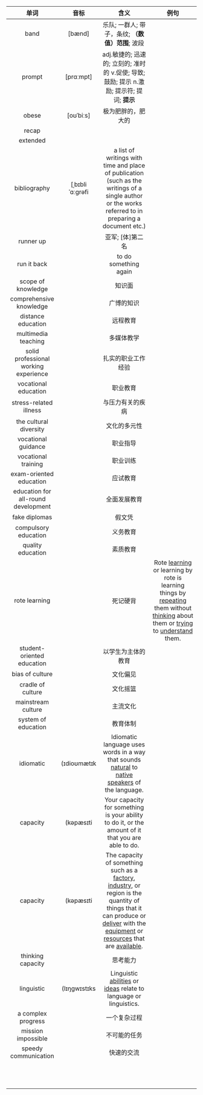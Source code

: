|                 单词                  |      音标       |                             含义                             |                             例句                             |
| :-----------------------------------: | :-------------: | :----------------------------------------------------------: | :----------------------------------------------------------: |
|                 band                  |     [bænd]      |       乐队; 一群人; 带子，条纹; **（数值）范围**; 波段       |                                                              |
|                prompt                 |    [prɑːmpt]    | adj.敏捷的; 迅速的; 立刻的; 准时的 v.促使; 导致; 鼓励; 提示 n.激励; 提示符; 提词; **提示** |                                                              |
|                 obese                 |    [oʊˈbiːs]    |                      极为肥胖的，肥大的                      |                                                              |
|                 recap                 |                 |                                                              |                                                              |
|               extended                |                 |                                                              |                                                              |
|             bibliography              | [ˌbɪbliˈɑːɡrəfi | a list of writings with time and place of publication (such as the  writings of a single author or the works referred to in preparing a  document etc.) |                                                              |
|               runner up               |                 |                       亚军; [体]第二名                       |                                                              |
|              run it back              |                 |                    to do something again                     |                                                              |
|          scope of knowledge           |                 |                            知识面                            |                                                              |
|        comprehensive knowledge        |                 |                          广博的知识                          |                                                              |
|          distance education           |                 |                           远程教育                           |                                                              |
|          multimedia teaching          |                 |                          多媒体教学                          |                                                              |
| solid professional working experience |                 |                      扎实的职业工作经验                      |                                                              |
|         vocational education          |                 |                           职业教育                           |                                                              |
|        stress-related illness         |                 |                       与压力有关的疾病                       |                                                              |
|        the cultural diversity         |                 |                         文化的多元性                         |                                                              |
|          vocational guidance          |                 |                           职业指导                           |                                                              |
|          vocational training          |                 |                           职业训练                           |                                                              |
|        exam-oriented education        |                 |                           应试教育                           |                                                              |
|  education for all-round development  |                 |                         全面发展教育                         |                                                              |
|             fake diplomas             |                 |                            假文凭                            |                                                              |
|         compulsory education          |                 |                           义务教育                           |                                                              |
|           quality education           |                 |                           素质教育                           |                                                              |
|             rote learning             |                 |                           死记硬背                           | Rote  [learning](https://www.collinsdictionary.com/zh/dictionary/english/learning) or learning by rote is learning things by  [repeating](https://www.collinsdictionary.com/zh/dictionary/english/repeat) them without  [thinking](https://www.collinsdictionary.com/zh/dictionary/english/think) about them or  [trying](https://www.collinsdictionary.com/zh/dictionary/english/try) to  [understand](https://www.collinsdictionary.com/zh/dictionary/english/understand) them. |
|      student-oriented education       |                 |                      以学生为主体的教育                      |                                                              |
|            bias of culture            |                 |                           文化偏见                           |                                                              |
|           cradle of culture           |                 |                           文化摇篮                           |                                                              |
|          mainstream culture           |                 |                           主流文化                           |                                                              |
|          system of education          |                 |                           教育体制                           |                                                              |
|               idiomatic               |   (ɪdioʊmætɪk   | Idiomatic language uses words in a way that sounds  [natural](https://www.collinsdictionary.com/zh/dictionary/english/natural) to  [native](https://www.collinsdictionary.com/zh/dictionary/english/native)  [speakers](https://www.collinsdictionary.com/zh/dictionary/english/speaker) of the language. |                                                              |
|               capacity                |    (kəpæsɪti    | Your capacity for something is your ability to do it, or the amount of it that you are able to do. |                                                              |
|               capacity                |    (kəpæsɪti    | The capacity of something such as a  [factory](https://www.collinsdictionary.com/zh/dictionary/english/factory),  [industry](https://www.collinsdictionary.com/zh/dictionary/english/industry), or region is the quantity of things that it can produce or  [deliver](https://www.collinsdictionary.com/zh/dictionary/english/deliver) with the  [equipment](https://www.collinsdictionary.com/zh/dictionary/english/equipment) or  [resources](https://www.collinsdictionary.com/zh/dictionary/english/resource) that are  [available](https://www.collinsdictionary.com/zh/dictionary/english/available). |                                                              |
|           thinking capacity           |                 |                           思考能力                           |                                                              |
|              linguistic               |  (lɪŋgwɪstɪks   | Linguistic  [abilities](https://www.collinsdictionary.com/zh/dictionary/english/ability) or  [ideas](https://www.collinsdictionary.com/zh/dictionary/english/idea) relate to language or linguistics. |                                                              |
|          a complex progress           |                 |                         一个复杂过程                         |                                                              |
|          mission impossible           |                 |                         不可能的任务                         |                                                              |
|         speedy communication          |                 |                          快速的交流                          |                                                              |
|                                       |                 |                                                              |                                                              |
|                                       |                 |                                                              |                                                              |
|                                       |                 |                                                              |                                                              |
|                                       |                 |                                                              |                                                              |
|                                       |                 |                                                              |                                                              |
|                                       |                 |                                                              |                                                              |
|                                       |                 |                                                              |                                                              |
|                                       |                 |                                                              |                                                              |
|                                       |                 |                                                              |                                                              |
|                                       |                 |                                                              |                                                              |
|                                       |                 |                                                              |                                                              |
|                                       |                 |                                                              |                                                              |

